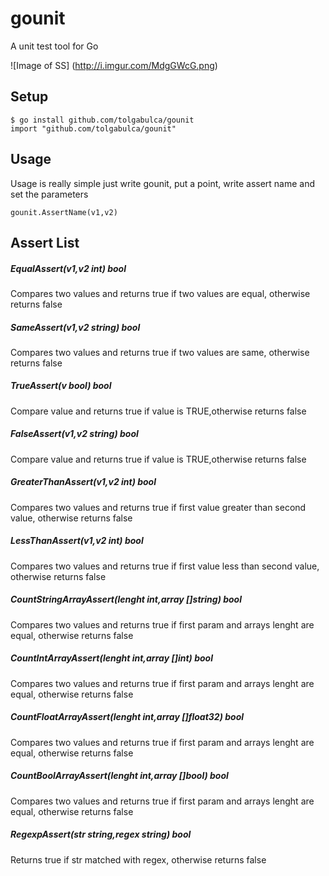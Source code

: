 # gounit
A unit test tool for Go

![Image of SS]
(http://i.imgur.com/MdgGWcG.png)

## Setup
    $ go install github.com/tolgabulca/gounit
    import "github.com/tolgabulca/gounit"

## Usage
Usage is really simple just write gounit, put a point, write assert name and set the parameters

    gounit.AssertName(v1,v2)
## Assert List
##### EqualAssert(v1,v2 int) bool
Compares two values and returns true if two values are equal, otherwise returns false

##### SameAssert(v1,v2 string) bool
Compares two values and returns true if two values are same, otherwise returns false

##### TrueAssert(v bool) bool
Compare value and returns true if value is TRUE,otherwise returns false

##### FalseAssert(v1,v2 string) bool
Compare value and returns true if value is TRUE,otherwise returns false

##### GreaterThanAssert(v1,v2 int) bool
Compares two values and returns true if first value greater than second value, otherwise returns false

##### LessThanAssert(v1,v2 int) bool
Compares two values and returns true if first value less than second value, otherwise returns false

##### CountStringArrayAssert(lenght int,array []string) bool
Compares two values and returns true if first param and arrays lenght are equal, otherwise returns false

##### CountIntArrayAssert(lenght int,array []int) bool
Compares two values and returns true if first param and arrays lenght are equal, otherwise returns false

##### CountFloatArrayAssert(lenght int,array []float32) bool
Compares two values and returns true if first param and arrays lenght are equal, otherwise returns false

##### CountBoolArrayAssert(lenght int,array []bool) bool
Compares two values and returns true if first param and arrays lenght are equal, otherwise returns false

##### RegexpAssert(str string,regex string) bool
Returns true if str matched with regex, otherwise returns false

